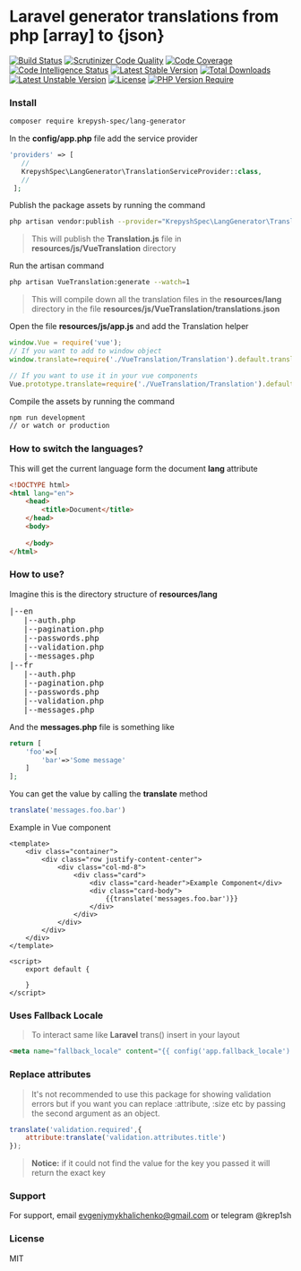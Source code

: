 # Laravel generator translations from php [array] to {json}

[![Build Status](https://circleci.com/gh/krepysh-spec/lang-generator.svg?style=shield)](https://circleci.com/gh/krepysh-spec/lang-generator)
[![Scrutinizer Code Quality](https://scrutinizer-ci.com/g/krepysh-spec/lang-generator/badges/quality-score.png?b=main)](https://scrutinizer-ci.com/g/krepysh-spec/lang-generator/?branch=main)
[![Code Coverage](https://scrutinizer-ci.com/g/krepysh-spec/lang-generator/badges/coverage.png?b=main)](https://scrutinizer-ci.com/g/krepysh-spec/lang-generator/?branch=main)
[![Code Intelligence Status](https://scrutinizer-ci.com/g/krepysh-spec/lang-generator/badges/code-intelligence.svg?b=main)](https://scrutinizer-ci.com/code-intelligence)
[![Latest Stable Version](http://poser.pugx.org/krepysh-spec/lang-generator/v)](https://packagist.org/packages/krepysh-spec/lang-generator)
[![Total Downloads](http://poser.pugx.org/krepysh-spec/lang-generator/downloads)](https://packagist.org/packages/krepysh-spec/lang-generator)
[![Latest Unstable Version](http://poser.pugx.org/krepysh-spec/lang-generator/v/unstable)](https://packagist.org/packages/krepysh-spec/lang-generator)
[![License](http://poser.pugx.org/krepysh-spec/lang-generator/license)](https://packagist.org/packages/krepysh-spec/lang-generator)
[![PHP Version Require](http://poser.pugx.org/krepysh-spec/lang-generator/require/php)](https://packagist.org/packages/krepysh-spec/lang-generator)

### Install
 ```bash
 composer require krepysh-spec/lang-generator
 ```
 In the **config/app.php** file add the service provider
 ```php
'providers' => [
    //
    KrepyshSpec\LangGenerator\TranslationServiceProvider::class,
    //
  ];
 ```
 Publish the package assets by running the command
 ```bash
 php artisan vendor:publish --provider="KrepyshSpec\LangGenerator\TranslationServiceProvider"
 ```
 > This will publish the **Translation.js** file in **resources/js/VueTranslation** directory  
 
 Run the artisan command
 ```bash
 php artisan VueTranslation:generate --watch=1
 ```
  > This will compile down all the translation files in the **resources/lang** directory in the file **resources/js/VueTranslation/translations.json** 
 
 Open the file **resources/js/app.js** and add the Translation helper
 ```js
window.Vue = require('vue');
// If you want to add to window object
window.translate=require('./VueTranslation/Translation').default.translate;

// If you want to use it in your vue components
Vue.prototype.translate=require('./VueTranslation/Translation').default.translate;
```  
Compile the assets by running the command
```bash
npm run development
// or watch or production
```

### How to switch the languages?
This will get the current language form the document **lang** attribute
```html
<!DOCTYPE html>
<html lang="en">
    <head>
        <title>Document</title>
    </head>
    <body>
    
    </body>
</html>
```
### How to use?
Imagine this is the directory structure of **resources/lang** 
<pre>
|--en
   |--auth.php
   |--pagination.php
   |--passwords.php
   |--validation.php
   |--messages.php
|--fr
   |--auth.php
   |--pagination.php
   |--passwords.php
   |--validation.php
   |--messages.php  
</pre>
And the **messages.php** file is something like
```php
return [
    'foo'=>[
        'bar'=>'Some message'
    ]
];
```
You can get the value by calling the **translate** method
```js
translate('messages.foo.bar')
```
Example in Vue component
```vue
<template>
    <div class="container">
        <div class="row justify-content-center">
            <div class="col-md-8">
                <div class="card">
                    <div class="card-header">Example Component</div>
                    <div class="card-body">
                        {{translate('messages.foo.bar')}}
                    </div>
                </div>
            </div>
        </div>
    </div>
</template>

<script>
    export default {
      
    }
</script>
```
### Uses Fallback Locale
> To interact same like **Laravel**   trans() insert in your layout 
```html
<meta name="fallback_locale" content="{{ config('app.fallback_locale') }}">
```

### Replace attributes
> It's not recommended to use this package for showing validation errors but if you want you can replace :attribute, :size
etc by passing the second argument as an object.
```js
translate('validation.required',{
    attribute:translate('validation.attributes.title')
});
```
> **Notice:** if it could not find the value for the key you passed it will return the exact key

### Support

For support, email evgeniymykhalichenko@gmail.com or telegram @krep1sh

### License

MIT
